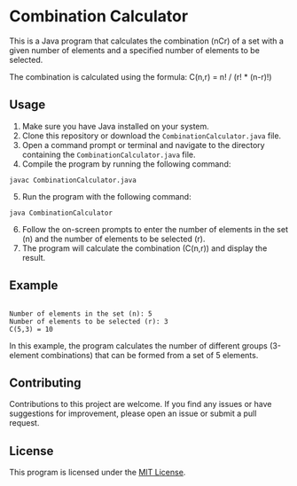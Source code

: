 <h1>Combination Calculator</h1>

<p>This is a Java program that calculates the combination (nCr) of a set with a given number of elements and a specified number of elements to be selected.</p>

<p>The combination is calculated using the formula: C(n,r) = n! / (r! * (n-r)!)</p>

<h2>Usage</h2>

<ol>
  <li>Make sure you have Java installed on your system.</li>
  <li>Clone this repository or download the <code>CombinationCalculator.java</code> file.</li>
  <li>Open a command prompt or terminal and navigate to the directory containing the <code>CombinationCalculator.java</code> file.</li>
  <li>Compile the program by running the following command:</li>
</ol>

<pre><code>javac CombinationCalculator.java</code></pre>

<ol start="5">
  <li>Run the program with the following command:</li>
</ol>

<pre><code>java CombinationCalculator</code></pre>

<ol start="6">
  <li>Follow the on-screen prompts to enter the number of elements in the set (n) and the number of elements to be selected (r).</li>
  <li>The program will calculate the combination (C(n,r)) and display the result.</li>
</ol>

<h2>Example</h2>

<pre><code>
Number of elements in the set (n): 5
Number of elements to be selected (r): 3
C(5,3) = 10
</code></pre>

<p>In this example, the program calculates the number of different groups (3-element combinations) that can be formed from a set of 5 elements.</p>

<h2>Contributing</h2>

<p>Contributions to this project are welcome. If you find any issues or have suggestions for improvement, please open an issue or submit a pull request.</p>

<h2>License</h2>

<p>This program is licensed under the <a href="LICENSE">MIT License</a>.</p>
